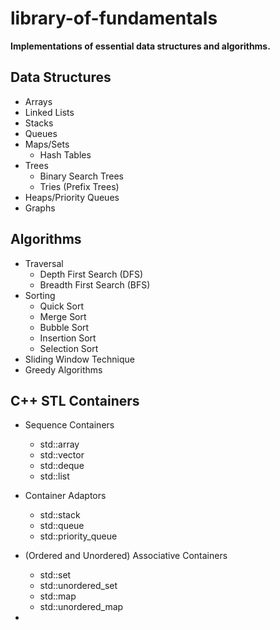 # library-of-fundamentals
**Implementations of essential data structures and algorithms.**
## Data Structures 
- Arrays
- Linked Lists
- Stacks
- Queues
- Maps/Sets
	- Hash Tables
- Trees
	- Binary Search Trees
	- Tries (Prefix Trees)
- Heaps/Priority Queues
- Graphs
## Algorithms
- Traversal
	- Depth First Search (DFS)
	- Breadth First Search (BFS)
- Sorting
	- Quick Sort
	- Merge Sort
	- Bubble Sort
	- Insertion Sort
	- Selection Sort
- Sliding Window Technique
- Greedy Algorithms
## C++ STL Containers
- Sequence Containers
	- std::array
	- std::vector
	- std::deque
	- std::list
- Container Adaptors
	- std::stack
	- std::queue
	- std::priority_queue
- (Ordered and Unordered) Associative Containers
	- std::set
	- std::unordered_set
	- std::map
	- std::unordered_map


-
